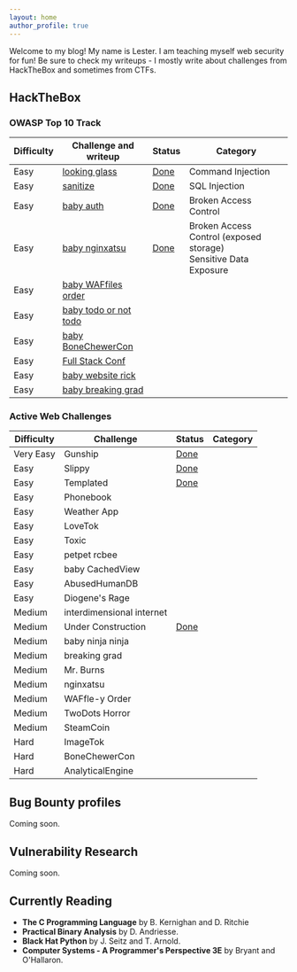 ```yaml
---
layout: home
author_profile: true
---
```


Welcome to my blog! My name is Lester. I am teaching myself web security for fun! Be sure to check my writeups - I mostly write about challenges from HackTheBox and sometimes from CTFs.

## HackTheBox

### OWASP Top 10 Track

|Difficulty|Challenge and writeup|Status|Category|
|--------|----------|----------|----------|
|Easy|[looking glass](#looking-glass)|[Done](https://www.hackthebox.com/achievement/challenge/429896/177)|Command Injection|
|Easy|[sanitize](#sanitize)|[Done](https://www.hackthebox.com/achievement/challenge/429896/178)|SQL Injection|
|Easy|[baby auth](#baby-auth)|[Done](https://www.hackthebox.com/achievement/challenge/429896/179)|Broken Access Control|
|Easy|[baby nginxatsu](#baby-nginxatsu)|[Done](https://www.hackthebox.com/achievement/challenge/429896/180)|Broken Access Control (exposed storage)<br/>Sensitive Data Exposure|
|Easy|[baby WAFfiles order](#baby-waffiles-order)|||
|Easy|[baby todo or not todo](#baby-todo-or-not-todo)|||
|Easy|[baby BoneChewerCon](#baby-bonechewercon)|||
|Easy|[Full Stack Conf](#full-stack-conf)|||
|Easy|[baby website rick](#baby-website-rick)|||
|Easy|[baby breaking grad](#baby-breaking-grad)|||

### Active Web Challenges

|Difficulty|Challenge|Status|Category|
|-----|-----|-----|-----|
|Very Easy|Gunship|[Done](https://www.hackthebox.com/achievement/challenge/429896/245)||
|Easy|Slippy|[Done](https://www.hackthebox.com/achievement/challenge/429896/265)||
|Easy|Templated|[Done](https://www.hackthebox.com/achievement/challenge/429896/152)||
|Easy|Phonebook|||
|Easy|Weather App|||
|Easy|LoveTok|||
|Easy|Toxic|||
|Easy|petpet rcbee|||
|Easy|baby CachedView|||
|Easy|AbusedHumanDB|||
|Easy|Diogene's Rage|||
|Medium|interdimensional internet|||
|Medium|Under Construction|[Done](https://www.hackthebox.com/achievement/challenge/429896/111)||
|Medium|baby ninja ninja|||
|Medium|breaking grad|||
|Medium|Mr. Burns|||
|Medium|nginxatsu|||
|Medium|WAFfle-y Order|||
|Medium|TwoDots Horror|||
|Medium|SteamCoin|||
|Hard|ImageTok|||
|Hard|BoneChewerCon|||
|Hard|AnalyticalEngine|||

## Bug Bounty profiles

Coming soon.

## Vulnerability Research

Coming soon.

## Currently Reading

- **The C Programming Language** by B. Kernighan and D. Ritchie
- **Practical Binary Analysis** by D. Andriesse.
- **Black Hat Python** by J. Seitz and T. Arnold.
- **Computer Systems - A Programmer's Perspective 3E** by Bryant and O'Hallaron.
